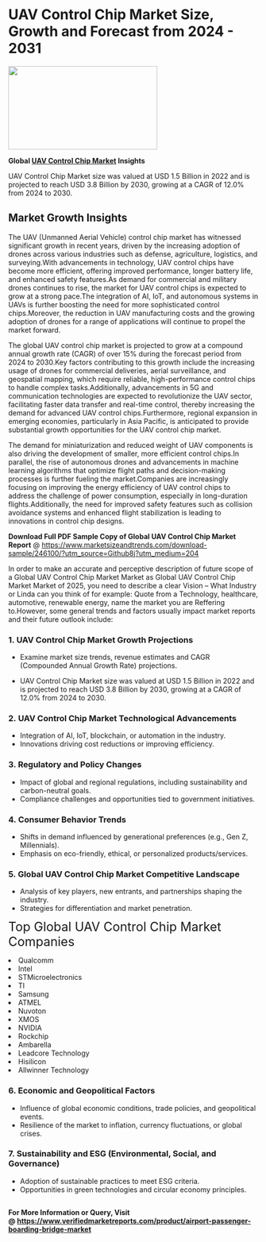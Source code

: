 <H1>UAV Control Chip Market Size, Growth and Forecast from 2024 - 2031</H1><img class="aligncenter size-medium wp-image-584254" src="https://thirdeyenews.in/wp-content/uploads/2024/09/Global-Market-Research-300x168.jpeg" alt="" width="300" height="168" /><p><strong>Global&nbsp;<a href="https://www.marketsizeandtrends.com/download-sample/246100/?utm_source=Github8j?utm_medium=204">UAV Control Chip Market</a> Insights</strong></p><p>UAV Control Chip Market size was valued at USD 1.5 Billion in 2022 and is projected to reach USD 3.8 Billion by 2030, growing at a CAGR of 12.0% from 2024 to 2030.</p><p><h2>Market Growth Insights</h2> <p>The UAV (Unmanned Aerial Vehicle) control chip market has witnessed significant growth in recent years, driven by the increasing adoption of drones across various industries such as defense, agriculture, logistics, and surveying.With advancements in technology, UAV control chips have become more efficient, offering improved performance, longer battery life, and enhanced safety features.As demand for commercial and military drones continues to rise, the market for UAV control chips is expected to grow at a strong pace.The integration of AI, IoT, and autonomous systems in UAVs is further boosting the need for more sophisticated control chips.Moreover, the reduction in UAV manufacturing costs and the growing adoption of drones for a range of applications will continue to propel the market forward.</p> <p>The global UAV control chip market is projected to grow at a compound annual growth rate (CAGR) of over 15% during the forecast period from 2024 to 2030.Key factors contributing to this growth include the increasing usage of drones for commercial deliveries, aerial surveillance, and geospatial mapping, which require reliable, high-performance control chips to handle complex tasks.Additionally, advancements in 5G and communication technologies are expected to revolutionize the UAV sector, facilitating faster data transfer and real-time control, thereby increasing the demand for advanced UAV control chips.Furthermore, regional expansion in emerging economies, particularly in Asia Pacific, is anticipated to provide substantial growth opportunities for the UAV control chip market.<p>The demand for miniaturization and reduced weight of UAV components is also driving the development of smaller, more efficient control chips.In parallel, the rise of autonomous drones and advancements in machine learning algorithms that optimize flight paths and decision-making processes is further fueling the market.Companies are increasingly focusing on improving the energy efficiency of UAV control chips to address the challenge of power consumption, especially in long-duration flights.Additionally, the need for improved safety features such as collision avoidance systems and enhanced flight stabilization is leading to innovations in control chip designs.</p> <p><span class=""><strong>Download Full PDF Sample Copy of Global UAV Control Chip Market Report</strong> @ <a href="https://www.marketsizeandtrends.com/download-sample/246100/?utm_source=Github8j?utm_medium=204" target="_blank">https://www.marketsizeandtrends.com/download-sample/246100/?utm_source=Github8j?utm_medium=204</a></span></p><p>In order to make an accurate and perceptive description of future scope of a Global&nbsp;UAV Control Chip Market Market as Global&nbsp;UAV Control Chip Market Market of 2025, you need to describe a clear Vision &ndash; What Industry or Linda can you think of for example: Quote from a Technology, healthcare, automotive, renewable energy, name the market you are Reffering to.However, some general trends and factors usually impact market reports and their future outlook include:</p><h3>1.&nbsp;<strong>UAV Control Chip Market Growth Projections</strong></h3><ul><li>Examine market size trends, revenue estimates and CAGR (Compounded Annual Growth Rate) projections.</li><li><p>UAV Control Chip Market size was valued at USD 1.5 Billion in 2022 and is projected to reach USD 3.8 Billion by 2030, growing at a CAGR of 12.0% from 2024 to 2030.</p></li></ul><h3>2.&nbsp;<strong>UAV Control Chip Market Technological Advancements</strong></h3><ul><li>Integration of AI, IoT, blockchain, or automation in the industry.</li><li>Innovations driving cost reductions or improving efficiency.</li></ul><h3>3.&nbsp;<strong>Regulatory and Policy Changes</strong></h3><ul><li>Impact of global and regional regulations, including sustainability and carbon-neutral goals.</li><li>Compliance challenges and opportunities tied to government initiatives.</li></ul><h3>4.&nbsp;<strong>Consumer Behavior Trends</strong></h3><ul><li>Shifts in demand influenced by generational preferences (e.g., Gen Z, Millennials).</li><li>Emphasis on eco-friendly, ethical, or personalized products/services.</li></ul><h3>5.&nbsp;<strong>Global UAV Control Chip Market Competitive Landscape</strong></h3><ul><li>Analysis of key players, new entrants, and partnerships shaping the industry.</li><li>Strategies for differentiation and market penetration.</li></ul><p data-pm-slice="1 1 []"><span style="color: inherit; font-family: inherit; font-size: 25px;">Top Global UAV Control Chip Market Companies</span></p><div class="" data-test-id=""><p><li>Qualcomm</li><li> Intel</li><li> STMicroelectronics</li><li> TI</li><li> Samsung</li><li> ATMEL</li><li> Nuvoton</li><li> XMOS</li><li> NVIDIA</li><li> Rockchip</li><li> Ambarella</li><li> Leadcore Technology</li><li> Hisilicon</li><li> Allwinner Technology</li></p></div><h3>6.&nbsp;<strong>Economic and Geopolitical Factors</strong></h3><ul><li>Influence of global economic conditions, trade policies, and geopolitical events.</li><li>Resilience of the market to inflation, currency fluctuations, or global crises.</li></ul><h3>7.&nbsp;<strong>Sustainability and ESG (Environmental, Social, and Governance)</strong></h3><ul><li>Adoption of sustainable practices to meet ESG criteria.</li><li>Opportunities in green technologies and circular economy principles.</li></ul><h2><strong style="font-size: 14px;">For More Information or Query, Visit @&nbsp;</strong><a style="background-color: #ffffff; font-size: 14px;" href="https://www.marketsizeandtrends.com/report/uav-control-chip-market/" target="_blank">https://www.verifiedmarketreports.com/product/airport-passenger-boarding-bridge-market</a></h2>